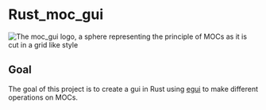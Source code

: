 # Rust_moc_gui

<img src="../rust_moc_gui/assets/icon-256.png" style="display: block;margin-left: auto; margin-right: auto;" alt="The moc_gui logo, a sphere representing the principle of MOCs as it is cut in a grid like style">

## Goal
The goal of this project is to create a gui in Rust using [egui]("https://crates.io/crates/egui") to make different operations on MOCs.